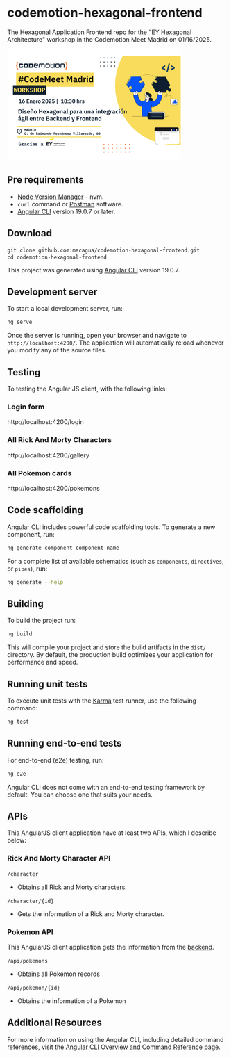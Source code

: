 # codemotion-hexagonal-frontend

The Hexagonal Application Frontend repo for the "EY Hexagonal Architecture" workshop in the Codemotion Meet Madrid on 01/16/2025.

<a href="https://community.codemotion.com/codemotion-espana/meetups/codemeet-workshop-diseo-hexagonal-para-una-integracin-gil-entre-backend-y-frontend" title="CodeMeet Workshop: Diseño Hexagonal para una Integración Ágil entre Backend y Frontend">
  <img src="docs/images/event-cover.png" alt="The Hexagonal Architecture" width="400" height="256" />
</a>

## Pre requirements

- [Node Version Manager](https://github.com/nvm-sh/nvm) - nvm.
- ``curl`` command or [Postman](https://www.postman.com/) software.
- [Angular CLI](https://github.com/angular/angular-cli) version 19.0.7 or later.

## Download

```
git clone github.com:macagua/codemotion-hexagonal-frontend.git
cd codemotion-hexagonal-frontend
```

This project was generated using [Angular CLI](https://github.com/angular/angular-cli) version 19.0.7.

## Development server

To start a local development server, run:

```bash
ng serve
```

Once the server is running, open your browser and navigate to `http://localhost:4200/`. The application will automatically reload whenever you modify any of the source files.

## Testing

To testing the Angular JS client, with the following links:

### Login form

http://localhost:4200/login

### All Rick And Morty Characters

http://localhost:4200/gallery

### All Pokemon cards

http://localhost:4200/pokemons

## Code scaffolding

Angular CLI includes powerful code scaffolding tools. To generate a new component, run:

```bash
ng generate component component-name
```

For a complete list of available schematics (such as `components`, `directives`, or `pipes`), run:

```bash
ng generate --help
```

## Building

To build the project run:

```bash
ng build
```

This will compile your project and store the build artifacts in the `dist/` directory. By default, the production build optimizes your application for performance and speed.

## Running unit tests

To execute unit tests with the [Karma](https://karma-runner.github.io) test runner, use the following command:

```bash
ng test
```

## Running end-to-end tests

For end-to-end (e2e) testing, run:

```bash
ng e2e
```

Angular CLI does not come with an end-to-end testing framework by default. You can choose one that suits your needs.

## APIs

This AngularJS client application have at least two APIs, which I describe below:

### Rick And Morty Character API

``/character``
- Obtains all Rick and Morty characters.

``/character/{id}``
- Gets the information of a Rick and Morty character.

### Pokemon API

This AngularJS client application gets the information from the [backend](https://github.com/macagua/codemotion-hexagonal-backend#pokemon-api).

``/api/pokemons``
- Obtains all Pokemon records

``/api/pokemon/{id}``
- Obtains the information of a Pokemon

## Additional Resources

For more information on using the Angular CLI, including detailed command references, visit the [Angular CLI Overview and Command Reference](https://angular.dev/tools/cli) page.

